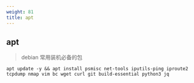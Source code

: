```yaml
---
weight: 81
title: apt
---
```


## apt

> debian 常用装机必备的包

```shell
apt update -y && apt install psmisc net-tools iputils-ping iproute2 tcpdump nmap vim bc wget curl git build-essential python3 jq
```